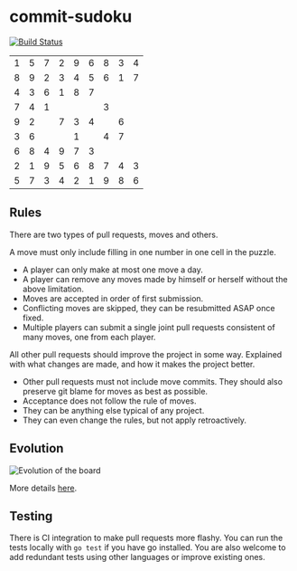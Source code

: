 # commit-sudoku

[![Build Status](https://travis-ci.org/xiegeo/commit-sudoku.svg?branch=master)](https://travis-ci.org/xiegeo/commit-sudoku)



<!-- space reserved to line up cells with line numbers -->

<table>
  <tr>            <!-- Row 1 -->
    <td>1
    <td>5
    <td>7
    <td>2
    <td>9
    <td>6
    <td>8
    <td>3
    <td>4
  <tr>            <!-- Row 2 -->
    <td>8
    <td>9
    <td>2
    <td>3
    <td>4
    <td>5
    <td>6
    <td>1
    <td>7
  <tr>            <!-- Row 3 -->
    <td>4
    <td>3
    <td>6
    <td>1
    <td>8
    <td>7
    <td>&nbsp;
    <td>&nbsp;
    <td>&nbsp;
  <tr>            <!-- Row 4 -->
    <td>7
    <td>4
    <td>1
    <td>&nbsp;
    <td>&nbsp;
    <td>&nbsp;
    <td>3
    <td>&nbsp;
    <td>&nbsp;
  <tr>            <!-- Row 5 -->
    <td>9
    <td>2
    <td>&nbsp;
    <td>7
    <td>3
    <td>4
    <td>&nbsp;
    <td>6
    <td>&nbsp;
  <tr>            <!-- Row 6 -->
    <td>3
    <td>6
    <td>&nbsp;
    <td>&nbsp;
    <td>1
    <td>&nbsp;
    <td>4
    <td>7
    <td>&nbsp;
  <tr>            <!-- Row 7 -->
    <td>6
    <td>8
    <td>4
    <td>9
    <td>7
    <td>3
    <td>&nbsp;
    <td>&nbsp;
    <td>&nbsp;
  <tr>            <!-- Row 8 -->
    <td>2
    <td>1
    <td>9
    <td>5
    <td>6
    <td>8
    <td>7
    <td>4
    <td>3
  <tr>            <!-- Row 9 -->
    <td>5
    <td>7
    <td>3
    <td>4
    <td>2
    <td>1
    <td>9
    <td>8
    <td>6
</table>




## Rules

There are two types of pull requests, moves and others.

A move must only include filling in one number in one cell in the puzzle.

* A player can only make at most one move a day.
* A player can remove any moves made by himself or herself without the above limitation.
* Moves are accepted in order of first submission.
* Conflicting moves are skipped, they can be resubmitted ASAP once fixed.
* Multiple players can submit a single joint pull requests consistent of many moves, one from each player.

All other pull requests should improve the project in some way. Explained with what changes are made, and how it makes the project better.

* Other pull requests must not include move commits. They should also preserve git blame for moves as best as possible.
* Acceptance does not follow the rule of moves.
* They can be anything else typical of any project.
* They can even change the rules, but not apply retroactively.

## Evolution

![Evolution of the board](https://commit-sudoku.surge.sh/output.gif)

More details [here](animation/README.md).

## Testing

There is CI integration to make pull requests more flashy.
You can run the tests locally with `go test` if you have go installed.
You are also welcome to add redundant tests using other languages or improve existing ones.
